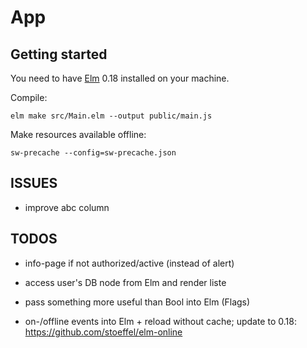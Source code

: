 # App

## Getting started

You need to have [Elm](http://elm-lang.org/) 0.18 installed on your machine.

Compile:

    elm make src/Main.elm --output public/main.js

Make resources available offline:

    sw-precache --config=sw-precache.json

## ISSUES
- improve abc column 

## TODOS

- info-page if not authorized/active (instead of alert)
- access user's DB node from Elm and render liste

- pass something more useful than Bool into Elm (Flags)
- on-/offline events into Elm + reload without cache; update to 0.18: https://github.com/stoeffel/elm-online
